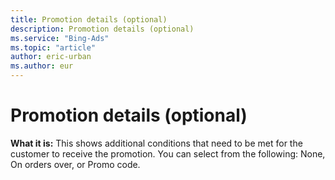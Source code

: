 ```yaml
---
title: Promotion details (optional)
description: Promotion details (optional)
ms.service: "Bing-Ads"
ms.topic: "article"
author: eric-urban
ms.author: eur
---
```


# Promotion details (optional)

**What it is:** This shows additional conditions that need to be met for the customer to receive the promotion. You can select from the following: None, On orders over, or Promo code.


